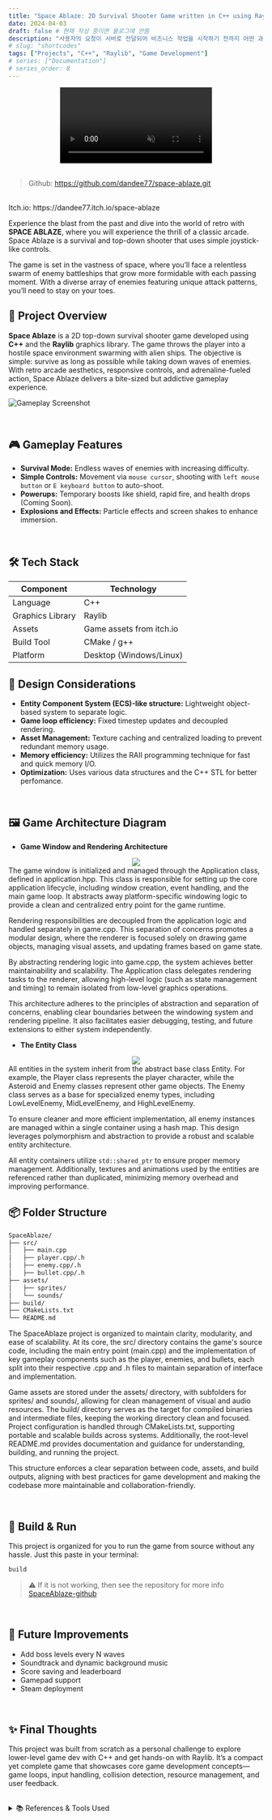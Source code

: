 ```yaml
---
title: "Space Ablaze: 2D Survival Shooter Game written in C++ using RayLib Library"
date: 2024-04-03
draft: false # 현재 작성 중이면 블로그에 안뜸
description: "사용자의 요청이 서버로 전달되어 비즈니스 작업을 시작하기 전까지 어떤 과정을 거치는지 알아보자"
# slug: "shortcodes"
tags: ["Projects", "C++", "Raylib", "Game Development"]
# series: ["Documentation"]
# series_order: 8
---
```

<!-- width="550" -->
<div style="text-align:center;">
    <video autoplay muted loop playsinline>
        <source src="image/0.mp4" type="video/mp4">
        Your browser does not support the video tag.
    </video>
</div>
<br>

> Github: https://github.com/dandee77/space-ablaze.git
<br>
 Itch.io: https://dandee77.itch.io/space-ablaze

Experience the blast from the past and dive into the world of retro with **SPACE ABLAZE**, where you will experience the thrill of a classic arcade. Space Ablaze is a survival and top-down shooter that uses simple joystick-like controls. 

The game is set in the vastness of space, where you’ll face a relentless swarm of enemy battleships that grow more formidable with each passing moment. With a diverse array of enemies featuring unique attack patterns, you’ll need to stay on your toes.

## 🚀 Project Overview

**Space Ablaze** is a 2D top-down survival shooter game developed using **C++** and the **Raylib** graphics library. The game throws the player into a hostile space environment swarming with alien ships. The objective is simple: survive as long as possible while taking down waves of enemies. With retro arcade aesthetics, responsive controls, and adrenaline-fueled action, Space Ablaze delivers a bite-sized but addictive gameplay experience.

![Gameplay Screenshot](image/1.png)

<br>

## 🎮 Gameplay Features

* **Survival Mode:** Endless waves of enemies with increasing difficulty.
* **Simple Controls:** Movement via `mouse cursor`, shooting with `left mouse button` or `E keyboard button` to auto-shoot.
* **Powerups:** Temporary boosts like shield, rapid fire, and health drops (Coming Soon).
* **Explosions and Effects:** Particle effects and screen shakes to enhance immersion.

<br>

## 🛠️ Tech Stack

| Component        | Technology              |
| ---------------- | ----------------------- |
| Language         | C++                     |
| Graphics Library | Raylib                  |
| Assets           | Game assets from itch.io|
| Build Tool       | CMake / g++             |
| Platform         | Desktop (Windows/Linux) |

## 🧠 Design Considerations

* **Entity Component System (ECS)-like structure:** Lightweight object-based system to separate logic.
* **Game loop efficiency:** Fixed timestep updates and decoupled rendering.
* **Asset Management:** Texture caching and centralized loading to prevent redundant memory usage.
* **Memory efficiency:** Utilizes the RAII programming technique for fast and quick memory I/O.     
* **Optimization:** Uses various data structures and the C++ STL for better perfomance.  

<br>

## 🖼️ Game Architecture Diagram

* **Game Window and Rendering Architecture**
<div style="text-align:center;">
    <img src="image/2.png"/>
</div>
The game window is initialized and managed through the Application class, defined in application.hpp. This class is responsible for setting up the core application lifecycle, including window creation, event handling, and the main game loop. It abstracts away platform-specific windowing logic to provide a clean and centralized entry point for the game runtime.

Rendering responsibilities are decoupled from the application logic and handled separately in game.cpp. This separation of concerns promotes a modular design, where the renderer is focused solely on drawing game objects, managing visual assets, and updating frames based on game state.

By abstracting rendering logic into game.cpp, the system achieves better maintainability and scalability. The Application class delegates rendering tasks to the renderer, allowing high-level logic (such as state management and timing) to remain isolated from low-level graphics operations.

This architecture adheres to the principles of abstraction and separation of concerns, enabling clear boundaries between the windowing system and rendering pipeline. It also facilitates easier debugging, testing, and future extensions to either system independently.
<br>

* **The Entity Class**
<div style="text-align:center;">
    <img src="image/3.png"/>
</div>
All entities in the system inherit from the abstract base class Entity. For example, the Player class represents the player character, while the Asteroid and Enemy classes represent other game objects. The Enemy class serves as a base for specialized enemy types, including LowLevelEnemy, MidLevelEnemy, and HighLevelEnemy.

To ensure cleaner and more efficient implementation, all enemy instances are managed within a single container using a hash map. This design leverages polymorphism and abstraction to provide a robust and scalable entity architecture.

All entity containers utilize `std::shared_ptr` to ensure proper memory management. Additionally, textures and animations used by the entities are referenced rather than duplicated, minimizing memory overhead and improving performance.
<br>


## 📦 Folder Structure

```bash
SpaceAblaze/
├── src/
│   ├── main.cpp
│   ├── player.cpp/.h
│   ├── enemy.cpp/.h
│   ├── bullet.cpp/.h
├── assets/
│   ├── sprites/
│   └── sounds/
├── build/
├── CMakeLists.txt
└── README.md
```
The SpaceAblaze project is organized to maintain clarity, modularity, and ease of scalability. At its core, the src/ directory contains the game's source code, including the main entry point (main.cpp) and the implementation of key gameplay components such as the player, enemies, and bullets, each split into their respective .cpp and .h files to maintain separation of interface and implementation.

Game assets are stored under the assets/ directory, with subfolders for sprites/ and sounds/, allowing for clean management of visual and audio resources. The build/ directory serves as the target for compiled binaries and intermediate files, keeping the working directory clean and focused. Project configuration is handled through CMakeLists.txt, supporting portable and scalable builds across systems. Additionally, the root-level README.md provides documentation and guidance for understanding, building, and running the project.

This structure enforces a clear separation between code, assets, and build outputs, aligning with best practices for game development and making the codebase more maintainable and collaboration-friendly.

<br>

## 🔧 Build & Run

This project is organized for you to run the game from source without any hassle.
Just this paste in your terminal:
```bash
build
```
> ⚠️ If it is not working, then see the repository for more info [SpaceAblaze-github](https://github.com/dandee77/space-ablaze.git)

<br>

## 🌟 Future Improvements

* Add boss levels every N waves
* Soundtrack and dynamic background music
* Score saving and leaderboard
* Gamepad support
* Steam deployment

<br>

## ✨ Final Thoughts

This project was built from scratch as a personal challenge to explore lower-level game dev with C++ and get hands-on with Raylib. It’s a compact yet complete game that showcases core game development concepts—game loops, input handling, collision detection, resource management, and user feedback.

<br>

<details>
<summary>📚 References & Tools Used</summary>
<div markdown="1">

* [Raylib Documentation](https://www.raylib.com/cheatsheet/cheatsheet.html)
* [Game Assets](https://foozlecc.itch.io)
* [CMake Official Docs](https://cmake.org/cmake/help/latest/)

</div>
</details>





